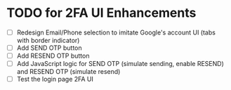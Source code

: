 # TODO for 2FA UI Enhancements

- [ ] Redesign Email/Phone selection to imitate Google's account UI (tabs with border indicator)
- [ ] Add SEND OTP button
- [ ] Add RESEND OTP button
- [ ] Add JavaScript logic for SEND OTP (simulate sending, enable RESEND) and RESEND OTP (simulate resend)
- [ ] Test the login page 2FA UI
